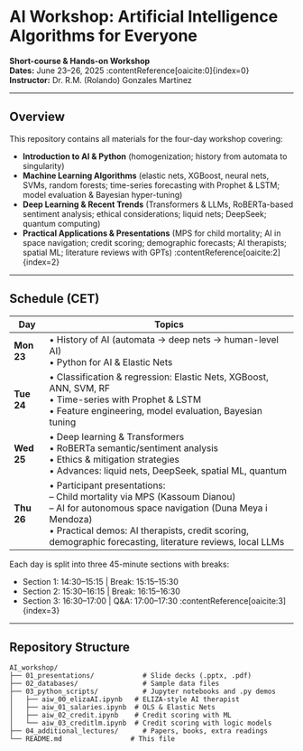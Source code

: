 # AI Workshop: Artificial Intelligence Algorithms for Everyone

**Short-course & Hands-on Workshop**  
**Dates:** June 23–26, 2025 :contentReference[oaicite:0]{index=0}  
**Instructor:** Dr. R.M. (Rolando) Gonzales Martinez

---

## Overview

This repository contains all materials for the four-day workshop covering:

- **Introduction to AI & Python** (homogenization; history from automata to singularity)  
- **Machine Learning Algorithms** (elastic nets, XGBoost, neural nets, SVMs, random forests; time-series forecasting with Prophet & LSTM; model evaluation & Bayesian hyper-tuning)  
- **Deep Learning & Recent Trends** (Transformers & LLMs, RoBERTa-based sentiment analysis; ethical considerations; liquid nets; DeepSeek; quantum computing)  
- **Practical Applications & Presentations** (MPS for child mortality; AI in space navigation; credit scoring; demographic forecasts; AI therapists; spatial ML; literature reviews with GPTs) :contentReference[oaicite:2]{index=2}

---

## Schedule (CET)

| Day       | Topics                                                                                                                   |
|-----------|--------------------------------------------------------------------------------------------------------------------------|
| **Mon 23**| • History of AI (automata → deep nets → human-level AI)  <br> • Python for AI & Elastic Nets                              |
| **Tue 24**| • Classification & regression: Elastic Nets, XGBoost, ANN, SVM, RF  <br> • Time-series with Prophet & LSTM  <br> • Feature engineering, model evaluation, Bayesian tuning |
| **Wed 25**| • Deep learning & Transformers  <br> • RoBERTa semantic/sentiment analysis  <br> • Ethics & mitigation strategies  <br> • Advances: liquid nets, DeepSeek, spatial ML, quantum |
| **Thu 26**| • Participant presentations: <br>   – Child mortality via MPS (Kassoum Dianou)  <br>   – AI for autonomous space navigation (Duna Meya i Mendoza) <br> • Practical demos: AI therapists, credit scoring, demographic forecasting, literature reviews, local LLMs |

Each day is split into three 45-minute sections with breaks:  
- Section 1: 14:30–15:15  | Break: 15:15–15:30  
- Section 2: 15:30–16:15  | Break: 16:15–16:30  
- Section 3: 16:30–17:00  | Q&A: 17:00–17:30 :contentReference[oaicite:3]{index=3}

---

## Repository Structure

```text
AI_workshop/
├── 01_presentations/            # Slide decks (.pptx, .pdf)
├── 02_databases/                # Sample data files
├── 03_python_scripts/           # Jupyter notebooks and .py demos
│   ├── aiw_00_elizaAI.ipynb   # ELIZA-style AI therapist
│   ├── aiw_01_salaries.ipynb  # OLS & Elastic Nets
│   ├── aiw_02_credit.ipynb    # Credit scoring with ML
│   └── aiw_03_creditlm.ipynb  # Credit scoring with logic models
├── 04_additional_lectures/      # Papers, books, extra readings
└── README.md                 # This file

